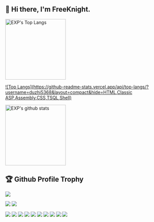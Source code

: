 ## 👋  Hi there, I'm FreeKnight. 

<!--BGN_SECTION:github-readme-stats-->
<a href="https://duzhi5368.github.io/OLDPAGE/" target="_blank">
  <img height="190" align="center" src="https://github-readme-stats.vercel.app/api/top-langs/?username=duzhi5368&layout=compact&hide=HTML,Classic ASP,Assembly,CSS,TSQL,Shell" alt="EXP's Top Langs" />
</a>

[![Top Langs](https://github-readme-stats.vercel.app/api/top-langs/?username=duzhi5368&layout=compact&hide=HTML,Classic ASP,Assembly,CSS,TSQL,Shell)](https://duzhi5368.github.io/OLDPAGE/)

<a href="https://duzhi5368.github.io/OLDPAGE/" target="_blank">
  <img height="190" align="center" src="https://github-readme-stats.vercel.app/api?username=duzhi5368&count_private=true&include_all_commits=true&hide=prs,issues,contribs&card_width=400&show_icons=true&theme=gruvbox" alt="EXP's github stats" />
</a>
<!--END_SECTION:github-readme-stats-->


<!-- github profile -->
<h2>🏆 Github Profile Trophy</h2>
<img src="https://github-profile-trophy.vercel.app/?username=duzhi5368&column=7&theme=dark_lover&&no-frame=true&title=MultiLanguage,Stars,Repositories,Followers,Commits"/>
<!--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-->


![](https://komarev.com/ghpvc/?username=duzhi5368&color=fc466b&style=plastic&label=Profile+Views)
![](https://hit.yhype.me/github/profile?user_id=duzhi5368)

[![](https://github-readme-stats.vercel.app/api/pin/?username=duzhi5368&repo=AwesomeAllInOne)](https://github.com/duzhi5368/AwesomeAllInOne)
[![](https://github-readme-stats.vercel.app/api/pin/?username=duzhi5368&repo=FKGoTrojan)](https://github.com/duzhi5368/FKGoTrojan)
[![](https://github-readme-stats.vercel.app/api/pin/?username=duzhi5368&repo=FKEngine)](https://github.com/duzhi5368/FKEngine)
[![](https://github-readme-stats.vercel.app/api/pin/?username=duzhi5368&repo=FKGoServer)](https://github.com/duzhi5368/FKGoServer)
[![](https://github-readme-stats.vercel.app/api/pin/?username=duzhi5368&repo=FKServer2)](https://github.com/duzhi5368/FKServer2)
[![](https://github-readme-stats.vercel.app/api/pin/?username=duzhi5368&repo=FKHIDKeyboardSimTest)](https://github.com/duzhi5368/FKHIDKeyboardSimTest)
[![](https://github-readme-stats.vercel.app/api/pin/?username=duzhi5368&repo=FKCocos2dxWrapper_2.x)](https://github.com/duzhi5368/FKCocos2dxWrapper_2.x)
[![](https://github-readme-stats.vercel.app/api/pin/?username=duzhi5368&repo=FK2DGame)](https://github.com/duzhi5368/FK2DGame)
[![](https://github-readme-stats.vercel.app/api/pin/?username=duzhi5368&repo=FKGoBigdataAPIFramework)](https://github.com/duzhi5368/FKGoBigdataAPIFramework)
[![](https://github-readme-stats.vercel.app/api/pin/?username=duzhi5368&repo=FKTheLostLand)](https://github.com/duzhi5368/FKTheLostLand)
